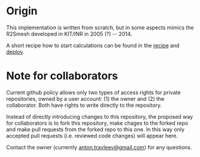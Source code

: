# Origin
This implementation is written from scratch, but in some aspects mimics the
R2Smesh developed in KIT/INR in 2005 (?) -- 2014.

A short recipe how to start calculations can be found in the
[recipe](doc/recipe.rst) and [deploy](/deploy.rst).



# Note for collaborators
Current github policy allows only two types of access rights for private
repositories, owned by a user account: (1) the owner and (2) the collaborator.
Both have rights to write directly to the repository. 

Instead of directly introducing changes to this repository, the proposed way
for collaborators is to fork this repository, make chages to the forked repo
and make pull requests from the forked repo to this one. In this way only
accepted pull requests (i.e. reviewed code changes) will appear here.

Contact the owner (currently <anton.travleev@gmail.com>) for any questions.
